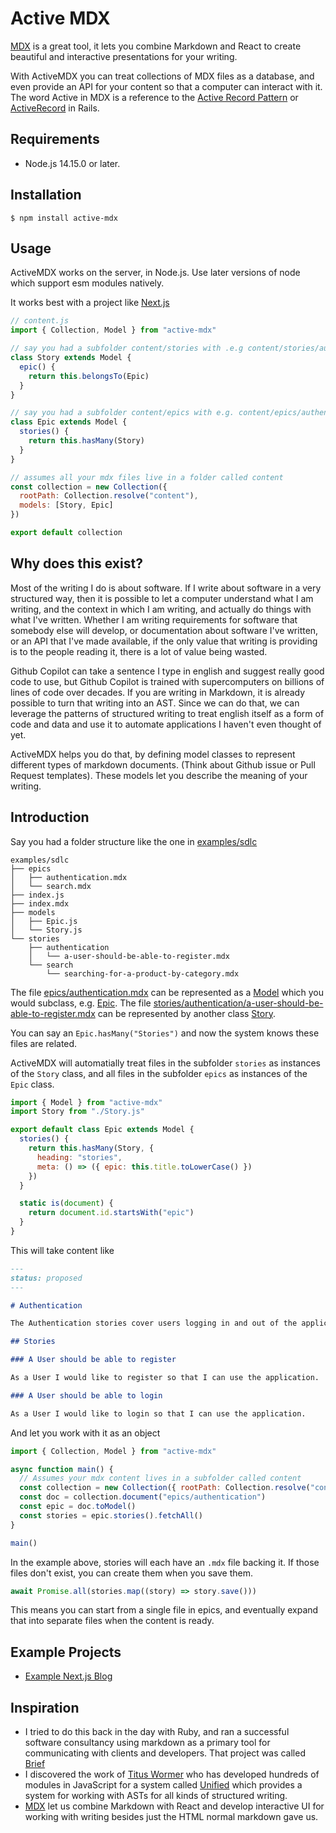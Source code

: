 # Active MDX

[MDX](https://mdxjs.com) is a great tool, it lets you combine Markdown and React to create beautiful and interactive presentations for your writing.

With ActiveMDX you can treat collections of MDX files as a database, and even provide an API for your content so that a computer can interact with it. The word Active in MDX is a reference to the [Active Record Pattern](https://en.wikipedia.org/wiki/Active_record_pattern) or [ActiveRecord](https://guides.rubyonrails.org/active_record_basics.html) in Rails.

## Requirements

- Node.js 14.15.0 or later.

## Installation

```shell
$ npm install active-mdx
```

## Usage

ActiveMDX works on the server, in Node.js. Use later versions of node which support esm modules natively.

It works best with a project like [Next.js](https://nextjs.org)

```js
// content.js
import { Collection, Model } from "active-mdx"

// say you had a subfolder content/stories with .e.g content/stories/authentication/registration.mdx
class Story extends Model {
  epic() {
    return this.belongsTo(Epic)
  }
}

// say you had a subfolder content/epics with e.g. content/epics/authentication.mdx
class Epic extends Model {
  stories() {
    return this.hasMany(Story)
  }
}

// assumes all your mdx files live in a folder called content
const collection = new Collection({
  rootPath: Collection.resolve("content"),
  models: [Story, Epic]
})

export default collection
```

## Why does this exist? 

Most of the writing I do is about software. If I write about software in a very structured way, then it is possible to let a computer understand what I am writing, and the context in which I am writing, and actually do things with what I've written. Whether I am writing requirements for software that somebody else will develop, or documentation about software I've written, or an API that I've made available, if the only value that writing is providing is to the people reading it, there is a lot of value being wasted.

Github Copilot can take a sentence I type in english and suggest really good code to use, but Github Copilot is trained with supercomputers on billions of lines of code over decades. If you are writing in Markdown, it is already possible to turn that writing into an AST. Since we can do that, we can leverage the patterns of structured writing to treat english itself as a form of code and data and use it to automate applications I haven't even thought of yet.

ActiveMDX helps you do that, by defining model classes to represent different types of markdown documents. (Think about Github issue or Pull Request templates). These models let you describe the meaning of your writing.

## Introduction

Say you had a folder structure like the one in [examples/sdlc](examples/sdlc)

```
examples/sdlc
├── epics
│   ├── authentication.mdx
│   └── search.mdx
├── index.js
├── index.mdx
├── models
│   ├── Epic.js
│   └── Story.js
└── stories
    ├── authentication
    │   └── a-user-should-be-able-to-register.mdx
    └── search
        └── searching-for-a-product-by-category.mdx
```

The file [epics/authentication.mdx](examples/sdlc/epics/authentication.mdx) can be represented as a [Model](src/Model.js) which you would subclass, e.g. [Epic](examples/sdlc/models/Epic.js). The file [stories/authentication/a-user-should-be-able-to-register.mdx](examples/sdlc/stories/authentication/a-user-should-be-able-to-register.mdx) can be represented by another class [Story](examples/sdlc/models/Story.js).

You can say an `Epic.hasMany("Stories")` and now the system knows these files are related.

ActiveMDX will automatially treat files in the subfolder `stories` as instances of the `Story` class, and all files in the subfolder `epics` as instances of the `Epic` class.

```javascript
import { Model } from "active-mdx"
import Story from "./Story.js"

export default class Epic extends Model {
  stories() {
    return this.hasMany(Story, {
      heading: "stories",
      meta: () => ({ epic: this.title.toLowerCase() })
    })
  }

  static is(document) {
    return document.id.startsWith("epic")
  }
}
```

This will take content like

```md
---
status: proposed
---

# Authentication

The Authentication stories cover users logging in and out of the application, as well as the roles and permissions granted to these users and how they are enforced in the application.

## Stories

### A User should be able to register

As a User I would like to register so that I can use the application.

### A User should be able to login

As a User I would like to login so that I can use the application.
```

And let you work with it as an object

```javascript
import { Collection, Model } from "active-mdx"

async function main() {
  // Assumes your mdx content lives in a subfolder called content
  const collection = new Collection({ rootPath: Collection.resolve("content") })
  const doc = collection.document("epics/authentication")
  const epic = doc.toModel()
  const stories = epic.stories().fetchAll()
}

main()
```

In the example above, stories will each have an `.mdx` file backing it. If those files don't exist, you can create them when you save them.

```javascript
await Promise.all(stories.map((story) => story.save()))
```

This means you can start from a single file in epics, and eventually expand that into separate files when the content is ready.

## Example Projects

- [Example Next.js Blog](https://github.com/soederpop/active-mdx-nextjs-blog)

## Inspiration

- I tried to do this back in the day with Ruby, and ran a successful software consultancy using markdown as a primary tool for communicating with clients and developers.  That project was called [Brief](https://github.com/datapimp/brief) 
- I discovered the work of [Titus Wormer](https://github.com/wooorm) who has developed hundreds of modules in JavaScript for a system called [Unified](https://unifiedjs.com/) which provides a system for working with ASTs for all kinds of structured writing. 
- [MDX](https://mdxjs.com) let us combine Markdown with React and develop interactive UI for working with writing besides just the HTML normal markdown gave us.
